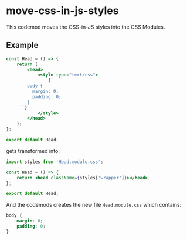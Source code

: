 # move-css-in-js-styles

This codemod moves the CSS-in-JS styles into the CSS Modules.

## Example

```jsx
const Head = () => {
	return (
		<head>
			<style type="text/css">
				{`
        body {
          margin: 0;
          padding: 0;
        }
      `}
			</style>
		</head>
	);
};

export default Head;
```

gets transformed into:

```jsx
import styles from 'Head.module.css';

const Head = () => {
	return <head className={styles['wrapper']}></head>;
};

export default Head;
```

And the codemods creates the new file `Head.module.css` which contains:

```css
body {
	margin: 0;
	padding: 0;
}
```
